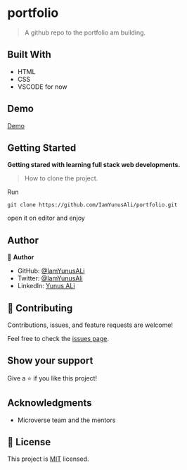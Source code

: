 # portfolio

> A github repo to the portfolio am building.

## Built With

- HTML
- CSS
- VSCODE for now

## Demo

[Demo](https://github.com/IamYunusAli/portfolio/blob/desktop-version/assets/demo.mp4)

## Getting Started

**Getting stared with learning full stack web developments.**

> How to clone the project.

Run

```
git clone https://github.com/IamYunusAli/portfolio.git
```

open it on editor and enjoy

## Author

👤 **Author**

- GitHub: [@IamYunusALi](https://github.com/iamyunusali)
- Twitter: [@IamYunusAli](https://twitter.com/iamyunusali)
- LinkedIn: [Yunus ALi](https://linkedin.com/in/iamyunusali)

## 🤝 Contributing

Contributions, issues, and feature requests are welcome!

Feel free to check the [issues page](../../issues/).

## Show your support

Give a ⭐️ if you like this project!

## Acknowledgments

- Microverse team and the mentors

## 📝 License

This project is [MIT](./MIT.md) licensed.
